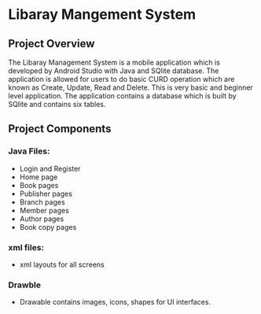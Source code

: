 # Libaray Mangement System

## Project Overview

The Libaray Management System is a mobile application which is developed by Android Studio with Java and SQlite database. The application is allowed for users to do basic CURD operation which are known as Create, Update, Read and Delete. This is very basic and beginner level application. The application contains a database which is built by SQlite and contains six tables.

## Project Components

### Java Files:

-   Login and Register
-   Home page
-   Book pages
-   Publisher pages
-   Branch pages
-   Member pages
-   Author pages
-   Book copy pages
  
### xml files:

-   xml layouts for all screens

### Drawble 

-   Drawable contains images, icons, shapes for UI interfaces.
